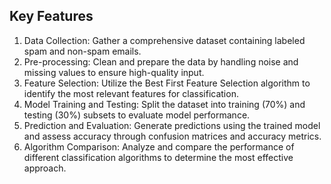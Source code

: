 ## Key Features

1. Data Collection: Gather a comprehensive dataset containing labeled spam and non-spam emails.
2. Pre-processing: Clean and prepare the data by handling noise and missing values to ensure high-quality input.
3. Feature Selection: Utilize the Best First Feature Selection algorithm to identify the most relevant features for classification.
4. Model Training and Testing: Split the dataset into training (70%) and testing (30%) subsets to evaluate model performance.
5. Prediction and Evaluation: Generate predictions using the trained model and assess accuracy through confusion matrices and accuracy metrics.
6. Algorithm Comparison: Analyze and compare the performance of different classification algorithms to determine the most effective approach.

